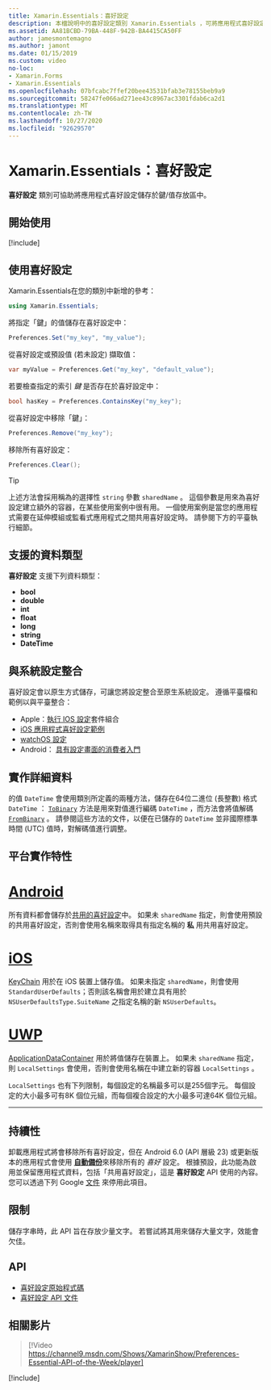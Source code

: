 ```yaml
---
title: Xamarin.Essentials：喜好設定
description: 本檔說明中的喜好設定類別 Xamarin.Essentials ，可將應用程式喜好設定儲存在索引鍵/值存放區中。 會討論如何使用類別和可以儲存的資料類型。
ms.assetid: AA81BCBD-79BA-448F-942B-BA4415CA50FF
author: jamesmontemagno
ms.author: jamont
ms.date: 01/15/2019
ms.custom: video
no-loc:
- Xamarin.Forms
- Xamarin.Essentials
ms.openlocfilehash: 07bfcabc7ffef20bee43531bfab3e78155beb9a9
ms.sourcegitcommit: 58247fe066ad271ee43c8967ac3301fdab6ca2d1
ms.translationtype: MT
ms.contentlocale: zh-TW
ms.lasthandoff: 10/27/2020
ms.locfileid: "92629570"
---
```

# <a name="no-locxamarinessentials-preferences"></a>Xamarin.Essentials：喜好設定

**喜好設定** 類別可協助將應用程式喜好設定儲存於鍵/值存放區中。

## <a name="get-started"></a>開始使用

[!include[](~/essentials/includes/get-started.md)]

## <a name="using-preferences"></a>使用喜好設定

Xamarin.Essentials在您的類別中新增的參考：

```csharp
using Xamarin.Essentials;
```

將指定「鍵」的值儲存在喜好設定中：

```csharp
Preferences.Set("my_key", "my_value");
```

從喜好設定或預設值 (若未設定) 擷取值：

```csharp
var myValue = Preferences.Get("my_key", "default_value");
```

若要檢查指定的索引 _鍵_ 是否存在於喜好設定中：

```csharp
bool hasKey = Preferences.ContainsKey("my_key");
```

從喜好設定中移除「鍵」：

```csharp
Preferences.Remove("my_key");
```

移除所有喜好設定：

```csharp
Preferences.Clear();
```

> [!TIP]
> 上述方法會採用稱為的選擇性 `string` 參數 `sharedName` 。 這個參數是用來為喜好設定建立額外的容器，在某些使用案例中很有用。 一個使用案例是當您的應用程式需要在延伸模組或監看式應用程式之間共用喜好設定時。 請參閱下方的平臺執行細節。

## <a name="supported-data-types"></a>支援的資料類型

**喜好設定** 支援下列資料類型：

- **bool**
- **double**
- **int**
- **float**
- **long**
- **string**
- **DateTime**

## <a name="integrate-with-system-settings"></a>與系統設定整合

喜好設定會以原生方式儲存，可讓您將設定整合至原生系統設定。 遵循平臺檔和範例以與平臺整合：

* Apple：[執行 IOS 設定](https://developer.apple.com/library/content/documentation/Cocoa/Conceptual/UserDefaults/Preferences/Preferences.html)套件組合
* [iOS 應用程式喜好設定範例](/samples/xamarin/ios-samples/appprefs/)
* [watchOS 設定](https://developer.xamarin.com/guides/ios/watch/working-with/settings/)
* Android： [具有設定畫面的消費者入門](https://developer.android.com/guide/topics/ui/settings.html)

## <a name="implementation-details"></a>實作詳細資料

的值 `DateTime` 會使用類別所定義的兩種方法，儲存在64位二進位 (長整數) 格式 `DateTime` ： [`ToBinary`](xref:System.DateTime.ToBinary) 方法是用來對值進行編碼 `DateTime` ，而方法會將值解碼 [`FromBinary`](xref:System.DateTime.FromBinary(System.Int64)) 。 請參閱這些方法的文件，以便在已儲存的 `DateTime` 並非國際標準時間 (UTC) 值時，對解碼值進行調整。

## <a name="platform-implementation-specifics"></a>平台實作特性

# <a name="android"></a>[Android](#tab/android)

所有資料都會儲存於[共用的喜好設定](https://developer.android.com/training/data-storage/shared-preferences.html)中。 如果未 `sharedName` 指定，則會使用預設的共用喜好設定，否則會使用名稱來取得具有指定名稱的 **私** 用共用喜好設定。

# <a name="ios"></a>[iOS](#tab/ios)

[KeyChain](../ios/app-fundamentals/user-defaults.md) 用於在 iOS 裝置上儲存值。 如果未指定 `sharedName`，則會使用 `StandardUserDefaults`；否則該名稱會用於建立具有用於 `NSUserDefaultsType.SuiteName` 之指定名稱的新 `NSUserDefaults`。

# <a name="uwp"></a>[UWP](#tab/uwp)

[ApplicationDataContainer](/uwp/api/windows.storage.applicationdatacontainer) 用於將值儲存在裝置上。 如果未 `sharedName` 指定，則 `LocalSettings` 會使用，否則會使用名稱在中建立新的容器 `LocalSettings` 。

`LocalSettings` 也有下列限制，每個設定的名稱最多可以是255個字元。 每個設定的大小最多可有8K 個位元組，而每個複合設定的大小最多可達64K 個位元組。

--------------

## <a name="persistence"></a>持續性

卸載應用程式將會移除所有喜好設定，但在 Android 6.0 (API 層級 23) 或更新版本的應用程式會使用 [__自動備份__](https://developer.android.com/guide/topics/data/autobackup)來移除所有的 _喜好_ 設定。 根據預設，此功能為啟用並保留應用程式資料，包括「共用喜好設定」，這是 **喜好設定** API 使用的內容。 您可以透過下列 Google [文件](https://developer.android.com/guide/topics/data/autobackup) 來停用此項目。

## <a name="limitations"></a>限制

儲存字串時，此 API 旨在存放少量文字。 若嘗試將其用來儲存大量文字，效能會欠佳。

## <a name="api"></a>API

- [喜好設定原始程式碼](https://github.com/xamarin/Essentials/tree/main/Xamarin.Essentials/Preferences)
- [喜好設定 API 文件](xref:Xamarin.Essentials.Preferences)

## <a name="related-video"></a>相關影片

> [!Video https://channel9.msdn.com/Shows/XamarinShow/Preferences-Essential-API-of-the-Week/player]

[!include[](~/essentials/includes/xamarin-show-essentials.md)]

